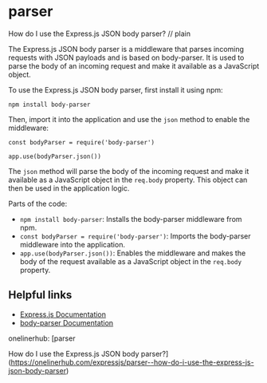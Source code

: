 # parser

How do I use the Express.js JSON body parser?
// plain

The Express.js JSON body parser is a middleware that parses incoming requests with JSON payloads and is based on body-parser. It is used to parse the body of an incoming request and make it available as a JavaScript object.

To use the Express.js JSON body parser, first install it using npm:
```
npm install body-parser
```

Then, import it into the application and use the `json` method to enable the middleware:
```
const bodyParser = require('body-parser')

app.use(bodyParser.json())
```

The `json` method will parse the body of the incoming request and make it available as a JavaScript object in the `req.body` property. This object can then be used in the application logic.

Parts of the code:
- `npm install body-parser`: Installs the body-parser middleware from npm.
- `const bodyParser = require('body-parser')`: Imports the body-parser middleware into the application.
- `app.use(bodyParser.json())`: Enables the middleware and makes the body of the request available as a JavaScript object in the `req.body` property.

## Helpful links
- [Express.js Documentation](https://expressjs.com/en/4x/api.html#req.body)
- [body-parser Documentation](https://www.npmjs.com/package/body-parser)

onelinerhub: [parser

How do I use the Express.js JSON body parser?](https://onelinerhub.com/expressjs/parser--how-do-i-use-the-express-js-json-body-parser)